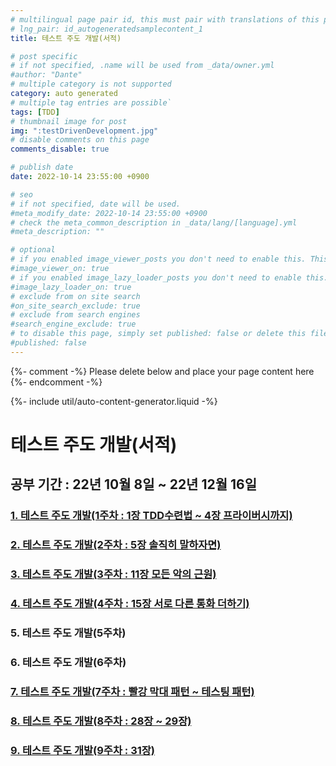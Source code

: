 ```yaml
---
# multilingual page pair id, this must pair with translations of this page. (This name must be unique)
# lng_pair: id_autogeneratedsamplecontent_1
title: 테스트 주도 개발(서적)

# post specific
# if not specified, .name will be used from _data/owner.yml
#author: "Dante"
# multiple category is not supported
category: auto generated
# multiple tag entries are possible`
tags: [TDD]
# thumbnail image for post
img: ":testDrivenDevelopment.jpg"
# disable comments on this page
comments_disable: true

# publish date
date: 2022-10-14 23:55:00 +0900

# seo
# if not specified, date will be used.
#meta_modify_date: 2022-10-14 23:55:00 +0900
# check the meta_common_description in _data/lang/[language].yml
#meta_description: ""

# optional
# if you enabled image_viewer_posts you don't need to enable this. This is only if image_viewer_posts = false
#image_viewer_on: true
# if you enabled image_lazy_loader_posts you don't need to enable this. This is only if image_lazy_loader_posts = false
#image_lazy_loader_on: true
# exclude from on site search
#on_site_search_exclude: true
# exclude from search engines
#search_engine_exclude: true
# to disable this page, simply set published: false or delete this file
#published: false
---
```

{%- comment -%} Please delete below and place your page content here {%- endcomment -%}

{%- include util/auto-content-generator.liquid -%}

<!-- outline-start -->

# 테스트 주도 개발(서적)

## 공부 기간 :  22년 10월 8일 ~ 22년 12월 16일

### [1. 테스트 주도 개발(1주차 : 1장 TDD수련법 ~ 4장 프라이버시까지)](https://yudeokrin.github.io/posts/2022-10-14-page58)

### [2. 테스트 주도 개발(2주차 : 5장 솔직히 말하자면)](https://yudeokrin.github.io/posts/2022-10-21-page61)

### [3. 테스트 주도 개발(3주차 : 11장 모든 악의 근원)](https://yudeokrin.github.io/posts/2022-10-27-page65)

### [4. 테스트 주도 개발(4주차 : 15장 서로 다른 통화 더하기)](https://yudeokrin.github.io/posts/2022-11-06-page67)

### 5. 테스트 주도 개발(5주차)

### 6. 테스트 주도 개발(6주차)

### [7. 테스트 주도 개발(7주차 : 빨강 막대 패턴 ~ 테스팅 패턴)](https://yudeokrin.github.io/posts/2022-11-25-page74)

### [8. 테스트 주도 개발(8주차 : 28장 ~ 29장)](https://yudeokrin.github.io/posts/2022-12-09-page78)

### [9. 테스트 주도 개발(9주차 : 31장)](https://yudeokrin.github.io/posts/2022-12-16-page82)


<!-- outline-end -->
